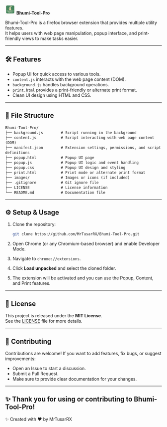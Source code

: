 <img src="https://github.com/MrTusarRX/Bhumi-Tool-Pro/blob/main/images/icon.png?raw=true" alt="Icon" width="32" height="32">
<b>Bhumi-Tool-Pro</b>




Bhumi-Tool-Pro is a firefox browser extension that provides multiple utility features.  
It helps users with web page manipulation, popup interface, and print-friendly views to make tasks easier.

---

## 🛠 Features

- Popup UI for quick access to various tools.  
- `content.js` interacts with the web page content (DOM).  
- `background.js` handles background operations.  
- `print.html` provides a print-friendly or alternate print format.  
- Clean UI design using HTML and CSS.  

---

## 📁 File Structure

```
Bhumi-Tool-Pro/
├── background.js        # Script running in the background
├── content.js           # Script interacting with web page content (DOM)
├── manifest.json        # Extension settings, permissions, and script definitions
├── popup.html           # Popup UI page
├── popup.js             # Popup UI logic and event handling
├── popup.css            # Popup UI design and styling
├── print.html           # Print mode or alternate print format
├── images/              # Images or icons (if included)
├── .gitignore           # Git ignore file
├── LICENSE              # License information
└── README.md            # Documentation file
```

---

## ⚙️ Setup & Usage

1. Clone the repository:
   ```bash
   git clone https://github.com/MrTusarRX/Bhumi-Tool-Pro.git
   ```

2. Open Chrome (or any Chromium-based browser) and enable Developer Mode.

3. Navigate to `chrome://extensions`.

4. Click **Load unpacked** and select the cloned folder.

5. The extension will be activated and you can use the Popup, Content, and Print features.

---

## 📄 License

This project is released under the **MIT License**.  
See the [LICENSE](LICENSE) file for more details.

---

## 🤝 Contributing

Contributions are welcome! If you want to add features, fix bugs, or suggest improvements:

- Open an Issue to start a discussion.  
- Submit a Pull Request.  
- Make sure to provide clear documentation for your changes.  

---

✨ Thank you for using or contributing to **Bhumi-Tool-Pro**!
---

✨ Created with ❤️ by MrTusarRX
